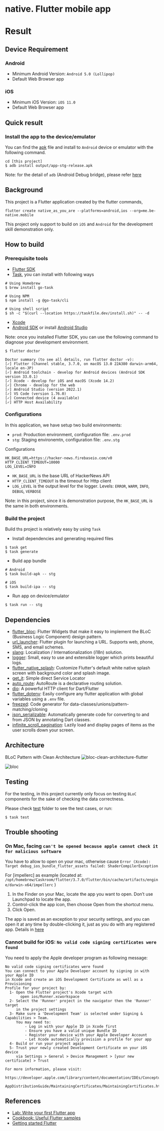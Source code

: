 # native. Flutter mobile app

# Result

## Device Requirement

### Android

- Minimum Android Version: `Android 5.0 (Lollipop)`
- Default Web Browser app

### iOS

- Minimum iOS Version: `iOS 11.0`
- Default Web Browser app

## Quick result

### Install the app to the device/emulator

You can find the [apk](output/app-stg-release.apk) file and install to `Android` device or emulator with the following command. 

```
cd [this project]
$ adb install output/app-stg-release.apk
```
Note: for the detail of `adb` (Android Debug bridge), please refer [here](https://developer.android.com/tools/adb)

## Background

This project is a Flutter application created by the flutter commands,
```
flutter create native_as_you_are --platforms=android,ios --org=me.be-native.mobile
```

This project only support to build on `iOS` and `Android` for the development skill demonstration only.

## How to build

### Prerequisite tools

- [Flutter SDK](https://docs.flutter.dev/get-started/install)
- [Task](https://taskfile.dev/), you can install with following ways
```
# Using Homebrew
$ brew install go-task

# Using NPM
$ npm install -g @go-task/cli

# Using shell script
$ sh -c "$(curl --location https://taskfile.dev/install.sh)" -- -d
```
- [Xcode](https://developer.apple.com/xcode/)
- [Android SDK](https://developer.android.com/tools/releases/platform-tools) or install [Android Studio](https://developer.android.com/studio)

Note: once you installed Flutter SDK, you can use the following command to diagnose your development environment. 

```
$ flutter doctor

Doctor summary (to see all details, run flutter doctor -v):
[✓] Flutter (Channel stable, 3.7.0, on macOS 13.0 22A380 darwin-arm64, locale en-JP)
[✓] Android toolchain - develop for Android devices (Android SDK version 33.0.1)
[✓] Xcode - develop for iOS and macOS (Xcode 14.2)
[✓] Chrome - develop for the web
[✓] Android Studio (version 2022.1)
[✓] VS Code (version 1.76.0)
[✓] Connected device (4 available)
[✓] HTTP Host Availability
```

### Configurations

In this application, we have setup two build environments: 
- `prod`: Production environment, configuration file: `.env.prod`
- `stg`: Staging environemtn, configuration file: `.env.stg` 

Configurations
```
HK_BASE_URL=https://hacker-news.firebaseio.com/v0
HTTP_CLIENT_TIMEOUT=10000
LOG_LEVEL=INFO
```
- `HK_BASE_URL` is the base URL of HackerNews API
- `HTTP_CLIENT_TIMEOUT` is the timeout for Http client
- `LOG_LEVEL` is the output level for the logger. Levels: `ERROR`, `WARM`, `INFO`, `DEBUG`, `VERBOSE`

Note: in this project, since it is demonstration purpose, the `HK_BASE_URL` is the same in both environments. 

### Build the project

Build ths project is relatively easy by using `Task`

- Install dependencies and generating required files

```
$ task get
$ task generate
```

- Build app bundle

```
# Android
$ task build-apk -- stg

# iOS
$ task build-ipa -- stg
```

- Run app on device/emulator
  
```
$ task run -- stg
```

## Dependencies

- [flutter_bloc](https://pub.dev/packages/flutter_bloc): Flutter Widgets that make it easy to implement the BLoC (Business Logic Component) design pattern.
- [url_launcher](https://pub.dev/packages/url_launcher): Flutter plugin for launching a URL. Supports web, phone, SMS, and email schemes.
- [slang](https://pub.dev/packages/slang): Localization / Internationalization (i18n) solution.
- [logger](https://pub.dev/packages/logger): Small, easy to use and extensible logger which prints beautiful logs.
- [flutter_native_splash](https://pub.dev/packages/flutter_native_splash): Customize Flutter's default white native splash screen with background color and splash image.
- [get_it](https://pub.dev/packages/get_it): Simple direct Service Locator
- [auto_route](https://pub.dev/packages/auto_route): AutoRoute is a declarative routing solution.
- [dio](https://pub.dev/packages/dio): A powerful HTTP client for Dart/Flutter
- [flutter_dotenv](https://pub.dev/packages/flutter_dotenv): Easily configure any flutter application with global variables using a `.env` file.
- [freezed](https://pub.dev/packages/freezed): Code generator for data-classes/unions/pattern-matching/cloning
- [json_serializable](https://pub.dev/packages/json_serializable): Automatically generate code for converting to and from JSON by annotating Dart classes.
- [infinite_scroll_pagination](https://pub.dev/packages/infinite_scroll_pagination): Lazily load and display pages of items as the user scrolls down your screen.

## Architecture

BLoC Pattern with Clean Architecture
![bloc-clean-architecture-flutter](images/bloc-clean-architecture-flutter.png)

![bloc](images/bloc.png)

## Testing

For the testing, in this project currently only focus on testing `BLoC` components for the sake of checking the data correctness. 

Please check [test](test/) folder to see the test cases, or run:

```
$ task test
```

## Trouble shooting

### On Mac, facing `can't be opened because apple cannot check it for malicious software`

You have to allow to open on your mac, otherwise cause `Error (Xcode): Target debug_ios_bundle_flutter_assets failed: ShaderCompilerException` 

For [impellerc] as example
(located at: `/opt/homebrew/Caskroom/flutter/3.7.0/flutter/bin/cache/artifacts/engine/darwin-x64/impellerc` )

1. In the Finder on your Mac, locate the app you want to open. Don’t use Launchpad to locate the app.
2. Control-click the app icon, then choose Open from the shortcut menu.
3. Click Open.

The app is saved as an exception to your security settings, and you can open it at any time by double-clicking it, just as you do with any registered app.
Details in [here](https://support.apple.com/en-gb/guide/mac-help/mchleab3a043/mac)


### Cannot build for iOS: `No valid code signing certificates were found` 

You need to apply the Apple developer program as following message:
```
No valid code signing certificates were found
You can connect to your Apple Developer account by signing in with your Apple ID
in Xcode and create an iOS Development Certificate as well as a Provisioning 
Profile for your project by:
  1- Open the Flutter project's Xcode target with
       open ios/Runner.xcworkspace
  2- Select the 'Runner' project in the navigator then the 'Runner' target
     in the project settings
  3- Make sure a 'Development Team' is selected under Signing & Capabilities > Team. 
     You may need to:
         - Log in with your Apple ID in Xcode first
         - Ensure you have a valid unique Bundle ID
         - Register your device with your Apple Developer Account
         - Let Xcode automatically provision a profile for your app
  4- Build or run your project again
  5- Trust your newly created Development Certificate on your iOS device
     via Settings > General > Device Management > [your new certificate] > Trust

For more information, please visit:
  https://developer.apple.com/library/content/documentation/IDEs/Conceptual/
  AppDistributionGuide/MaintainingCertificates/MaintainingCertificates.html
```


## References

- [Lab: Write your first Flutter app](https://docs.flutter.dev/get-started/codelab)
- [Cookbook: Useful Flutter samples](https://docs.flutter.dev/cookbook)
- [Getting started Flutter](https://docs.flutter.dev/)
